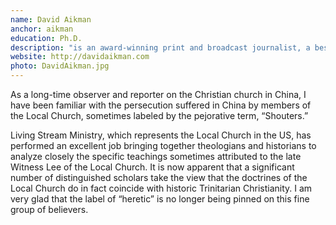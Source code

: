 ```yaml
---
name: David Aikman
anchor: aikman
education: Ph.D.
description: "is an award-winning print and broadcast journalist, a best-selling author, and a foreign affairs commentator on various media outlets. He was the Beijing bureau chief for Time Magazine and is a Professor of History at Patrick Henry College, a Senior Fellow at the Trinity Foundation, and a member of the editorial board of Salem Communications. His many books include Jesus in Beijing and Billy Graham: His Life and Influence."
website: http://davidaikman.com
photo: DavidAikman.jpg
---
```


As a long-time observer and reporter on the Christian church in China, I have been familiar with the persecution suffered in China by members of the Local Church, sometimes labeled by the pejorative term, “Shouters.”

Living Stream Ministry, which represents the Local Church in the US, has performed an excellent job bringing together theologians and historians to analyze closely the specific teachings sometimes attributed to the late Witness Lee of the Local Church. It is now apparent that a significant number of distinguished scholars take the view that the doctrines of the Local Church do in fact coincide with historic Trinitarian Christianity. I am very glad that the label of “heretic” is no longer being pinned on this fine group of believers.